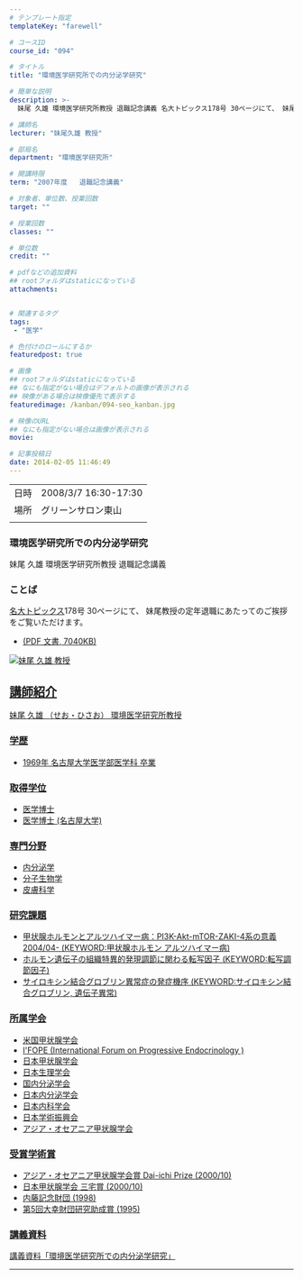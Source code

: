 ```yaml
---
# テンプレート指定
templateKey: "farewell"

# コースID
course_id: "094"

# タイトル
title: "環境医学研究所での内分泌学研究"

# 簡単な説明
description: >-
  妹尾 久雄 環境医学研究所教授 退職記念講義 名大トピックス178号 30ページにて、 妹尾教授の定年退職にあたってのご挨拶をご覧いただけます。   * ....

# 講師名
lecturer: "妹尾久雄 教授"

# 部局名
department: "環境医学研究所"

# 開講時限
term: "2007年度	退職記念講義"

# 対象者、単位数、授業回数
target: ""

# 授業回数
classes: ""

# 単位数
credit: ""

# pdfなどの追加資料
## rootフォルダはstaticになっている
attachments:


# 関連するタグ
tags:
 - "医学"

# 色付けのロールにするか
featuredpost: true

# 画像
## rootフォルダはstaticになっている
## なにも指定がない場合はデフォルトの画像が表示される
## 映像がある場合は映像優先で表示する
featuredimage: /kanban/094-seo_kanban.jpg

# 映像のURL
## なにも指定がない場合は画像が表示される
movie: 

# 記事投稿日
date: 2014-02-05 11:46:49
---
```


|   |   |
|---|---|
| 日時 | 2008/3/7  16:30-17:30 |
| 場所 | グリーンサロン東山 |
|   |   |


### 環境医学研究所での内分泌学研究

妹尾 久雄 環境医学研究所教授 退職記念講義

### ことば

[名大トピックス](http://www.nagoya-u.ac.jp/about-nu/public-relations/publication/topics-archive.html)178号 30ページにて、 妹尾教授の定年退職にあたってのご挨拶をご覧いただけます。

* <a href="http://www.nagoya-u.ac.jp/about-nu/public-relations/publication/upload_images/no178.pdf#retirement" target="_blank" width="640" height="360" frameborder="0" allowfullscreen></iframe> (PDF 文書, 7040KB)



![妹尾 久雄 教授](https://ocw.nagoya-u.jp/files/94/seo_kao.jpg) 
## 講師紹介

妹尾 久雄 （せお・ひさお） 環境医学研究所教授

### 学歴

* 1969年  名古屋大学医学部医学科 卒業

### 取得学位

* 医学博士
* 医学博士 (名古屋大学)

### 専門分野

* 内分泌学
* 分子生物学
* 皮膚科学

### 研究課題

* 甲状腺ホルモンとアルツハイマー病：PI3K-Akt-mTOR-ZAKI-4系の意義 2004/04- (KEYWORD:甲状腺ホルモン アルツハイマー病)
* ホルモン遺伝子の組織特異的発現調節に関わる転写因子 (KEYWORD:転写調節因子)
* サイロキシン結合グロブリン異常症の発症機序 (KEYWORD:サイロキシン結合グロブリン, 遺伝子異常)

### 所属学会

* 米国甲状腺学会
* I'FOPE (International Forum on Progressive Endocrinology )
* 日本甲状腺学会
* 日本生理学会
* 国内分泌学会
* 日本内分泌学会
* 日本内科学会
* 日本学術振興会
* アジア・オセアニア甲状腺学会

### 受賞学術賞

* アジア・オセアニア甲状腺学会賞 Dai-ichi Prize (2000/10)
* 日本甲状腺学会 三宅賞 (2000/10)
* 内藤記念財団 (1998)
* 第5回大幸財団研究助成賞 (1995)


### 講義資料

[講義資料「環境医学研究所での内分泌学研究」](https://ocw.nagoya-u.jp/files/94/seo_lect.pdf) 

-----